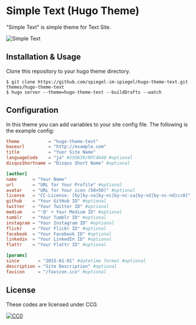 # Simple Text (Hugo Theme)

"Simple Text" is simple theme for Text Site.

![Simple Text](https://farm1.staticflickr.com/718/21069070064_9331d16711_o.png)

## Installation & Usage

Clone this repository to your hugo theme directory.

	$ git clone https://github.com/spiegel-im-spiegel/hugo-theme-text.git themes/hugo-theme-text
	$ hugo server --theme=hugo-theme-text --buildDrafts --watch

## Configuration

In this theme you can add variables to your site config file. The following is the example config:

```toml:config.toml
theme           = "hugo-theme-text"
baseurl         = "http://example.com"
title           = "Yuor Site Name"
languageCode    = "ja" #ISO639/RFC4646 #optional
disqusShortname = "Disqus Short Name" #optional

[author]
name      = "Your Name"
url       = "URL for Your Profile" #optional
avatar    = "URL for Your icon (50×50)" #optional
license   = "CC-License: [by|by-sa|by-nc|by-nc-sa|by-nd|by-nc-nd|cc0]" #optional
github    = "Your GitHub ID" #optional
twitter   = "Your Twitter ID" #optional
medium    = "'@' + Your Medium ID" #optional
tumblr    = "Your Tumblr ID" #optional
instagram = "Your Instagram ID" #optional
flickr    = "Your Flickr ID" #optional
facebook  = "Your Facebook ID" #optional
linkedin  = "Your LinkedIn ID" #optional
flattr    = "Your Flattr ID" #optional

[params]
since       = "2015-01-01" #datetime format #optional
description = "Site Description" #optional
favicon     = "/favicon.ico" #optional
```

## License

These codes are licensed under CC0.

[![CC0](http://i.creativecommons.org/p/zero/1.0/88x31.png "CC0")](http://creativecommons.org/publicdomain/zero/1.0/)
